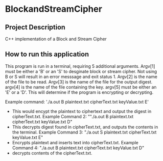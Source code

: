 # BlockandStreamCipher

## Project Description
C++ implementation of a Block and Stream Cipher

## How to run this application
This program is run in a terminal, requiring 5 additional arguments. 
Argv[1] must be either a 'B' or an 'S' to desginate block or stream cipher. Not using B or S will result in an error messsage and exit status 1. 
Argv[2] is the name of the file to be read. 
Argv[3] is the name of the file for the output digest. 
argv[4] is the name of the file containing the key. 
argv[5] must be either an 'E' or a 'D'. This will determine if the program is encrypting or decrypting. 

Example command: 
'./a.out B plaintext.txt cipherText.txt keyValue.txt E' 
- This would encypt the plaintext to ciphertext and output the digest in cipherText.txt. 
Example Command 2: ""./a.out B plaintext.txt cipherText.txt keyValue.txt D" 
- This decrypts digest found in cipherText.txt, and outputs the contents in the terminal. 
Example Command 3: "./a.out S plaintext.txt cipherText.txt keyValue.txt E"
- Encrypts plaintext and inserts text into cipherText.txt. 
Example Command 4: "./a.out B plaintext.txt cipherText.txt keyValue.txt D" 
 - decrypts contents of the cipherText.txt. 
